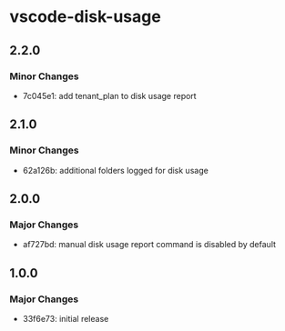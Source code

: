 # vscode-disk-usage

## 2.2.0

### Minor Changes

- 7c045e1: add tenant_plan to disk usage report

## 2.1.0

### Minor Changes

- 62a126b: additional folders logged for disk usage

## 2.0.0

### Major Changes

- af727bd: manual disk usage report command is disabled by default

## 1.0.0

### Major Changes

- 33f6e73: initial release
